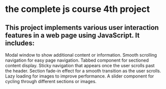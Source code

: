 # the complete js course 4th project
## This project implements various user interaction features in a web page using JavaScript. It includes:

Modal window to show additional content or information.
Smooth scrolling navigation for easy page navigation.
Tabbed component for sectioned content display.
Sticky navigation that appears once the user scrolls past the header.
Section fade-in effect for a smooth transition as the user scrolls.
Lazy loading for images to improve performance.
A slider component for cycling through different sections or images.
